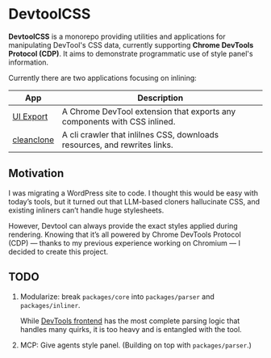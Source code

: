 # DevtoolCSS

**DevtoolCSS** is a monorepo providing utilities and applications for manipulating DevTool's CSS data, currently supporting **Chrome DevTools Protocol (CDP)**. It aims to demonstrate programmatic use of style panel's information.

Currently there are two applications focusing on inlining:

| App                                       | Description                                                               |
| ----------------------------------------- | ------------------------------------------------------------------------- |
| [UI Export](./packages/chrome-extension/) | A Chrome DevTool extension that exports any components with CSS inlined.  |
| [cleanclone](./packages/crawler/)         | A cli crawler that inlilnes CSS, downloads resources, and rewrites links. |

## Motivation

I was migrating a WordPress site to code. I thought this would be easy with today’s tools, but it turned out that LLM-based cloners hallucinate CSS, and existing inliners can’t handle huge stylesheets.

However, Devtool can always provide the exact styles applied during rendering. Knowing that it’s all powered by Chrome DevTools Protocol (CDP) — thanks to my previous experience working on Chromium — I decided to create this project.

## TODO

1. Modularize: break `packages/core` into `packages/parser` and `packages/inliner`.

   While [DevTools frontend](https://github.com/ChromeDevTools/devtools-frontend) has the most complete parsing logic that handles many quirks, it is too heavy and is entangled with the tool.

2. MCP: Give agents style panel. (Building on top with `packages/parser`.)
